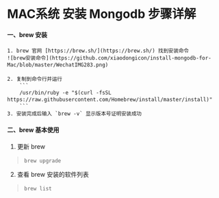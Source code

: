 # MAC系统 安装 Mongodb 步骤详解

#### 一、brew 安装

	1. brew 官网 [https://brew.sh/](https://brew.sh/) 找到安装命令
  	![brew安装命令](https://github.com/xiaodongicon/install-mongodb-for-Mac/blob/master/WechatIMG283.png)
	
	2. 复制到命令行并运行
		```
		/usr/bin/ruby -e "$(curl -fsSL https://raw.githubusercontent.com/Homebrew/install/master/install)"
		```
	3. 安装完成后输入 `brew -v` 显示版本号证明安装成功

#### 二、brew 基本使用

1. 更新 brew

>`brew upgrade`

2. 查看 brew 安装的软件列表

>`brew list`

  

